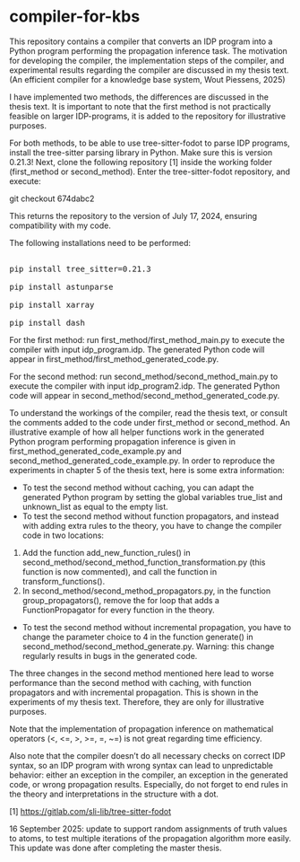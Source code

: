 # compiler-for-kbs

This repository contains a compiler that converts an IDP program into a Python program performing the propagation inference task. The motivation for developing the compiler, the implementation steps of the compiler, and experimental results regarding the compiler are discussed in my thesis text. (An efficient compiler for a knowledge base system, Wout Piessens, 2025) 

I have implemented two methods, the differences are discussed in the thesis text. It is important to note that the first method is not practically feasible on larger IDP-programs, it is added to the repository for illustrative purposes.

For both methods, to be able to use tree-sitter-fodot to parse IDP programs, install the tree-sitter parsing library in Python. Make sure this is version 0.21.3! Next, clone the following repository [1] inside the working folder (first_method or second_method). Enter the tree-sitter-fodot repository, and execute:

git checkout 674dabc2  

This returns the repository to the version of July 17, 2024, ensuring compatibility with my code.

The following installations need to be performed:

<pre> 
pip install tree_sitter=0.21.3 
  
pip install astunparse 
  
pip install xarray 
  
pip install dash </pre>

For the first method: run first_method/first_method_main.py to execute the compiler with input idp_program.idp. The generated Python code will appear in first_method/first_method_generated_code.py. 

For the second method: run second_method/second_method_main.py to execute the compiler with input idp_program2.idp. The generated Python code will appear in second_method/second_method_generated_code.py.

To understand the workings of the compiler, read the thesis text, or consult the comments added to the code under first_method or second_method. An illustrative example of how all helper functions work in the generated Python program performing propagation inference is given in first_method_generated_code_example.py and second_method_generated_code_example.py.
In order to reproduce the experiments in chapter 5 of the thesis text, here is some extra information:
-	To test the second method without caching, you can adapt the generated Python program by setting the global variables true_list and unknown_list as equal to the empty list.
-	To test the second method without function propagators, and instead with adding extra rules to the theory, you have to change the compiler code in two locations:
  1) Add the function add_new_function_rules() in second_method/second_method_function_transformation.py (this function is now commented), and call the function in transform_functions().
  2) In second_method/second_method_propagators.py, in the function group_propagators(), remove the for loop that adds a FunctionPropagator for every function in the theory.
-	To test the second method without incremental propagation, you have to change the parameter choice to 4 in the function generate() in second_method/second_method_generate.py. Warning: this change regularly results in bugs in the generated code.


The three changes in the second method mentioned here lead to worse performance than the second method with caching, with function propagators and with incremental propagation. This is shown in the experiments of my thesis text. Therefore, they are only for illustrative purposes. 

Note that the implementation of propagation inference on mathematical operators (<, <=, >, >=, =, ~=) is not great regarding time efficiency.

Also note that the compiler doesn’t do all necessary checks on correct IDP syntax, so an IDP program with wrong syntax can lead to unpredictable behavior: either an exception in the compiler, an exception in the generated code, or wrong propagation results. Especially, do not forget to end rules in the theory and interpretations in the structure with a dot.

[1] https://gitlab.com/sli-lib/tree-sitter-fodot



16 September 2025: update to support random assignments of truth values to atoms, to test multiple iterations of the propagation algorithm more easily. This update was done after completing the master thesis.
